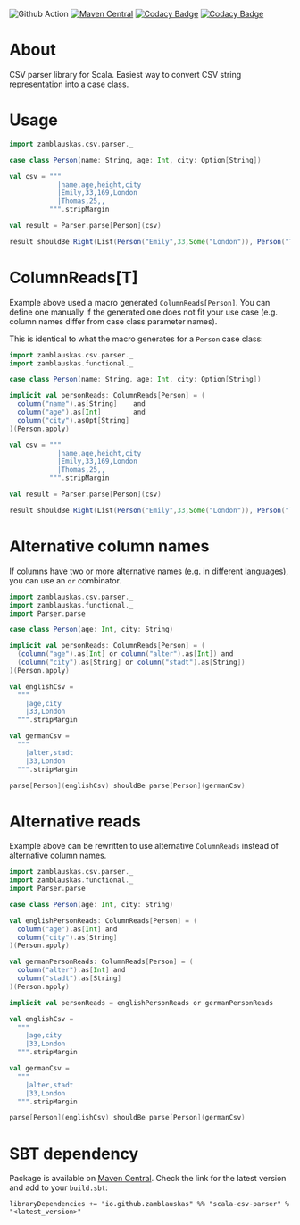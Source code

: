 ![Github Action](https://github.com/zamblauskas/scala-csv-parser/actions/workflows/release.yml/badge.svg)
[![Maven Central](https://maven-badges.herokuapp.com/maven-central/io.github.zamblauskas/scala-csv-parser_2.13/badge.svg)](https://maven-badges.herokuapp.com/maven-central/io.github.zamblauskas/scala-csv-parser_2.13)
[![Codacy Badge](https://app.codacy.com/project/badge/Grade/359702f057414b42b9df9728c2c18094)](https://www.codacy.com/gh/zamblauskas/scala-csv-parser/dashboard?utm_source=github.com&amp;utm_medium=referral&amp;utm_content=zamblauskas/scala-csv-parser&amp;utm_campaign=Badge_Grade)
[![Codacy Badge](https://app.codacy.com/project/badge/Coverage/359702f057414b42b9df9728c2c18094)](https://www.codacy.com/gh/zamblauskas/scala-csv-parser/dashboard?utm_source=github.com&utm_medium=referral&utm_content=zamblauskas/scala-csv-parser&utm_campaign=Badge_Coverage)


About
==============================
CSV parser library for Scala.
Easiest way to convert CSV string representation into a case class.

Usage
==============================

``` scala
import zamblauskas.csv.parser._

case class Person(name: String, age: Int, city: Option[String])

val csv = """
            |name,age,height,city
            |Emily,33,169,London
            |Thomas,25,,
          """.stripMargin

val result = Parser.parse[Person](csv)

result shouldBe Right(List(Person("Emily",33,Some("London")), Person("Thomas",25,None)))
```

ColumnReads[T]
==============================

Example above used a macro generated `ColumnReads[Person]`.
You can define one manually if the generated one does not fit your use case
(e.g. column names differ from case class parameter names).

This is identical to what the macro generates for a `Person` case class:
``` scala
import zamblauskas.csv.parser._
import zamblauskas.functional._

case class Person(name: String, age: Int, city: Option[String])

implicit val personReads: ColumnReads[Person] = (
  column("name").as[String]    and
  column("age").as[Int]        and
  column("city").asOpt[String]
)(Person.apply)

val csv = """
            |name,age,height,city
            |Emily,33,169,London
            |Thomas,25,,
          """.stripMargin

val result = Parser.parse[Person](csv)

result shouldBe Right(List(Person("Emily",33,Some("London")), Person("Thomas",25,None)))
```

Alternative column names
==============================

If columns have two or more alternative names (e.g. in different languages),
you can use an `or` combinator.

``` scala
import zamblauskas.csv.parser._
import zamblauskas.functional._
import Parser.parse

case class Person(age: Int, city: String)

implicit val personReads: ColumnReads[Person] = (
  (column("age").as[Int] or column("alter").as[Int]) and
  (column("city").as[String] or column("stadt").as[String])
)(Person.apply)

val englishCsv =
  """
    |age,city
    |33,London
  """.stripMargin

val germanCsv =
  """
    |alter,stadt
    |33,London
  """.stripMargin

parse[Person](englishCsv) shouldBe parse[Person](germanCsv)
```

Alternative reads
==============================

Example above can be rewritten to use alternative `ColumnReads` instead of alternative column names.

``` scala
import zamblauskas.csv.parser._
import zamblauskas.functional._
import Parser.parse

case class Person(age: Int, city: String)

val englishPersonReads: ColumnReads[Person] = (
  column("age").as[Int] and
  column("city").as[String]
)(Person.apply)

val germanPersonReads: ColumnReads[Person] = (
  column("alter").as[Int] and
  column("stadt").as[String]
)(Person.apply)

implicit val personReads = englishPersonReads or germanPersonReads

val englishCsv =
  """
    |age,city
    |33,London
  """.stripMargin

val germanCsv =
  """
    |alter,stadt
    |33,London
  """.stripMargin

parse[Person](englishCsv) shouldBe parse[Person](germanCsv)
```

SBT dependency
==============================

Package is available on [Maven Central](https://mvnrepository.com/artifact/io.github.zamblauskas/scala-csv-parser).
Check the link for the latest version and add to your `build.sbt`:

```
libraryDependencies += "io.github.zamblauskas" %% "scala-csv-parser" % "<latest_version>"
```
